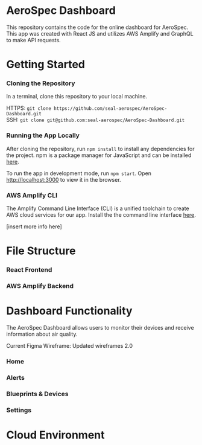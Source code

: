 # AeroSpec Dashboard

This repository contains the code for the online dashboard for AeroSpec. This app was created with React JS and utilizes AWS Amplify and GraphQL to make API requests.

# Getting Started

### Cloning the Repository

In a terminal, clone this repository to your local machine.

HTTPS: `git clone https://github.com/seal-aerospec/AeroSpec-Dashboard.git`\
SSH: `git clone git@github.com:seal-aerospec/AeroSpec-Dashboard.git`

### Running the App Locally

After cloning the repository, run `npm install` to install any dependencies for the project. npm is a package manager for JavaScript and can be installed [here](https://www.npmjs.com/get-npm).

To run the app in development mode, run `npm start`. Open [http://localhost:3000](http://localhost:3000) to view it in the browser.

### AWS Amplify CLI

The Amplify Command Line Interface (CLI) is a unified toolchain to create AWS cloud services for our app. Install the the command line interface [here](https://docs.amplify.aws/cli/start/install).

[insert more info here]

# File Structure

### React Frontend

### AWS Amplify Backend

# Dashboard Functionality

The AeroSpec Dashboard allows users to monitor their devices and receive information about air quality. 

Current Figma Wireframe: Updated wireframes 2.0

### Home

### Alerts

### Blueprints & Devices

### Settings

# Cloud Environment
